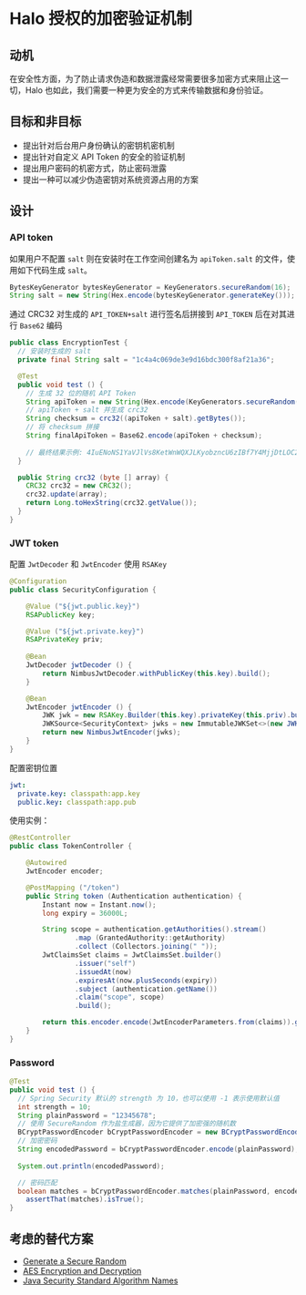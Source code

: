 # Halo 授权的加密验证机制

## 动机

在安全性方面，为了防止请求伪造和数据泄露经常需要很多加密方式来阻止这一切，Halo 也如此，我们需要一种更为安全的方式来传输数据和身份验证。

## 目标和非目标

- 提出针对后台用户身份确认的密钥机密机制
- 提出针对自定义 API Token 的安全的验证机制
- 提出用户密码的机密方式，防止密码泄露
- 提出一种可以减少伪造密钥对系统资源占用的方案

## 设计

### API token

如果用户不配置 `salt` 则在安装时在工作空间创建名为 `apiToken.salt` 的文件，使用如下代码生成 `salt`。

```java
BytesKeyGenerator bytesKeyGenerator = KeyGenerators.secureRandom(16);
String salt = new String(Hex.encode(bytesKeyGenerator.generateKey()));
```

通过 CRC32 对生成的 `API_TOKEN+salt` 进行签名后拼接到 `API_TOKEN` 后在对其进行 `Base62` 编码

```java
public class EncryptionTest {
  // 安装时生成的 salt
  private final String salt = "1c4a4c069de3e9d16bdc300f8af21a36";

  @Test
  public void test () {
    // 生成 32 位的随机 API Token
    String apiToken = new String(Hex.encode(KeyGenerators.secureRandom(16).generateKey()));
    // apiToken + salt 并生成 crc32
    String checksum = crc32((apiToken + salt).getBytes());
    // 将 checksum 拼接
    String finalApiToken = Base62.encode(apiToken + checksum);
    
    // 最终结果示例: 4IuENoNS1YaVJlVs8KetWnWQXJLKyobzncU6zIBf7Y4MjjDtLOC2pN
  }

  public String crc32 (byte [] array) {
    CRC32 crc32 = new CRC32();
    crc32.update(array);
    return Long.toHexString(crc32.getValue());
  }
}
```

### JWT token

配置 `JwtDecoder` 和 `JwtEncoder` 使用 `RSAKey`

```java
@Configuration
public class SecurityConfiguration {

    @Value ("${jwt.public.key}")
    RSAPublicKey key;

    @Value ("${jwt.private.key}")
    RSAPrivateKey priv;
  
    @Bean
    JwtDecoder jwtDecoder () {
        return NimbusJwtDecoder.withPublicKey(this.key).build();
    }

    @Bean
    JwtEncoder jwtEncoder () {
        JWK jwk = new RSAKey.Builder(this.key).privateKey(this.priv).build();
        JWKSource<SecurityContext> jwks = new ImmutableJWKSet<>(new JWKSet(jwk));
        return new NimbusJwtEncoder(jwks);
    }
}
```

配置密钥位置

```yaml
jwt:
  private.key: classpath:app.key
  public.key: classpath:app.pub
```

使用实例：

```java
@RestController
public class TokenController {

    @Autowired
    JwtEncoder encoder;

    @PostMapping ("/token")
    public String token (Authentication authentication) {
        Instant now = Instant.now();
        long expiry = 36000L;

        String scope = authentication.getAuthorities().stream()
                .map (GrantedAuthority::getAuthority)
                .collect (Collectors.joining(" "));
        JwtClaimsSet claims = JwtClaimsSet.builder()
                .issuer("self")
                .issuedAt(now)
                .expiresAt(now.plusSeconds(expiry))
                .subject (authentication.getName())
                .claim("scope", scope)
                .build();

        return this.encoder.encode(JwtEncoderParameters.from(claims)).getTokenValue();
    }
}
```

### Password

```java
@Test
public void test () {
  // Spring Security 默认的 strength 为 10，也可以使用 -1 表示使用默认值
  int strength = 10;
  String plainPassword = "12345678";
  // 使用 SecureRandom 作为盐生成器，因为它提供了加密强的随机数
  BCryptPasswordEncoder bCryptPasswordEncoder = new BCryptPasswordEncoder(strength, new SecureRandom());
  // 加密密码
  String encodedPassword = bCryptPasswordEncoder.encode(plainPassword);
  
  System.out.println(encodedPassword);

  // 密码匹配
  boolean matches = bCryptPasswordEncoder.matches(plainPassword, encodedPassword);
    assertThat(matches).isTrue();
}
```

## 考虑的替代方案

- [Generate a Secure Random](https://www.baeldung.com/java-generate-secure-password)
- [AES Encryption and Decryption](https://www.baeldung.com/java-aes-encryption-decryption)
- [Java Security Standard Algorithm Names](https://docs.oracle.com/en/java/javase/13/docs/specs/security/standard-names.html)
